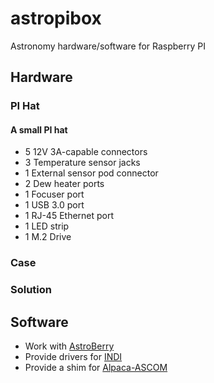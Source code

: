 # astropibox
Astronomy hardware/software for Raspberry PI
## Hardware
### PI Hat
#### A small PI hat
* 5 12V 3A-capable connectors
* 3 Temperature sensor jacks
* 1 External sensor pod connector
* 2 Dew heater ports
* 1 Focuser port
* 1 USB 3.0 port
* 1 RJ-45 Ethernet port
* 1 LED strip
* 1 M.2 Drive 

### Case
### Solution
## Software
* Work with [AstroBerry](https://astroberry.io)
* Provide drivers for [INDI](https://indilib.org) 
* Provide a shim for [Alpaca-ASCOM](https://ascom-standards.org/Developer/Alpaca.htm)

